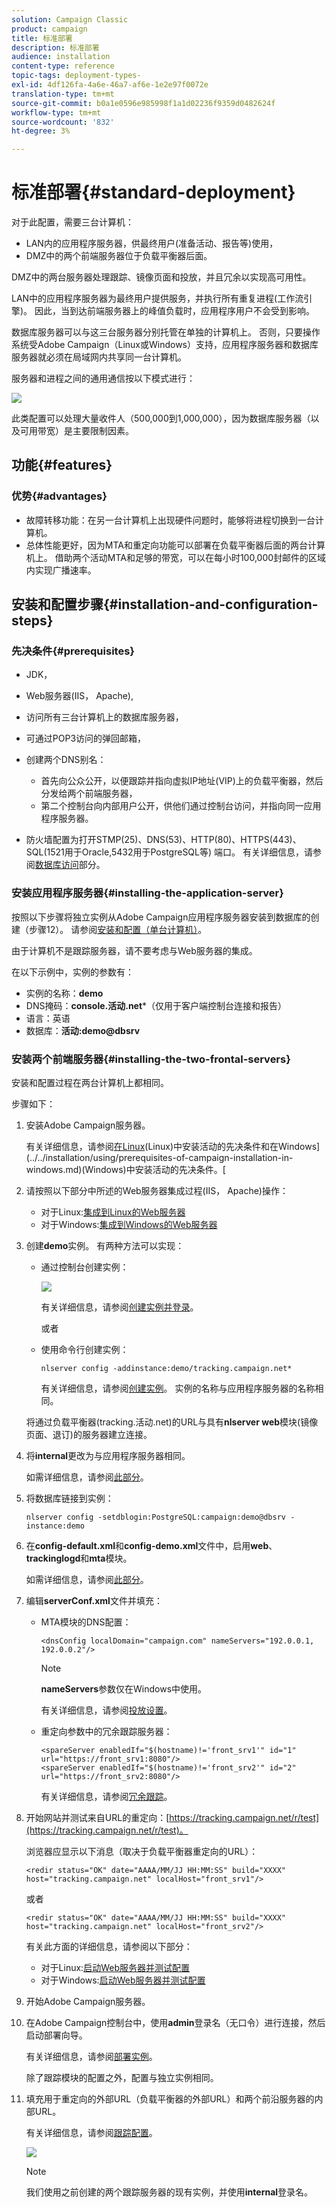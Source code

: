 ```yaml
---
solution: Campaign Classic
product: campaign
title: 标准部署
description: 标准部署
audience: installation
content-type: reference
topic-tags: deployment-types-
exl-id: 4df126fa-4a6e-46a7-af6e-1e2e97f0072e
translation-type: tm+mt
source-git-commit: b0a1e0596e985998f1a1d02236f9359d0482624f
workflow-type: tm+mt
source-wordcount: '832'
ht-degree: 3%

---
```


# 标准部署{#standard-deployment}

对于此配置，需要三台计算机：

* LAN内的应用程序服务器，供最终用户(准备活动、报告等)使用，
* DMZ中的两个前端服务器位于负载平衡器后面。

DMZ中的两台服务器处理跟踪、镜像页面和投放，并且冗余以实现高可用性。

LAN中的应用程序服务器为最终用户提供服务，并执行所有重复进程(工作流引擎)。 因此，当到达前端服务器上的峰值负载时，应用程序用户不会受到影响。

数据库服务器可以与这三台服务器分别托管在单独的计算机上。 否则，只要操作系统受Adobe Campaign（Linux或Windows）支持，应用程序服务器和数据库服务器就必须在局域网内共享同一台计算机。

服务器和进程之间的通用通信按以下模式进行：

![](assets/s_001_ncs_install_standardconfig.png)

此类配置可以处理大量收件人（500,000到1,000,000），因为数据库服务器（以及可用带宽）是主要限制因素。

## 功能{#features}

### 优势{#advantages}

* 故障转移功能：在另一台计算机上出现硬件问题时，能够将进程切换到一台计算机。
* 总体性能更好，因为MTA和重定向功能可以部署在负载平衡器后面的两台计算机上。 借助两个活动MTA和足够的带宽，可以在每小时100,000封邮件的区域内实现广播速率。

## 安装和配置步骤{#installation-and-configuration-steps}

### 先决条件{#prerequisites}

* JDK，
* Web服务器(IIS， Apache),
* 访问所有三台计算机上的数据库服务器，
* 可通过POP3访问的弹回邮箱，
* 创建两个DNS别名：

   * 首先向公众公开，以便跟踪并指向虚拟IP地址(VIP)上的负载平衡器，然后分发给两个前端服务器，
   * 第二个控制台向内部用户公开，供他们通过控制台访问，并指向同一应用程序服务器。

* 防火墙配置为打开STMP(25)、DNS(53)、HTTP(80)、HTTPS(443)、SQL(1521用于Oracle,5432用于PostgreSQL等) 端口。 有关详细信息，请参阅[数据库访问](../../installation/using/network-configuration.md#database-access)部分。

### 安装应用程序服务器{#installing-the-application-server}

按照以下步骤将独立实例从Adobe Campaign应用程序服务器安装到数据库的创建（步骤12）。 请参阅[安装和配置（单台计算机）](../../installation/using/standalone-deployment.md#installing-and-configuring--single-machine-)。

由于计算机不是跟踪服务器，请不要考虑与Web服务器的集成。

在以下示例中，实例的参数有：

* 实例的名称：**demo**
* DNS掩码：**console.活动.net***（仅用于客户端控制台连接和报告）
* 语言：英语
* 数据库：**活动:demo@dbsrv**

### 安装两个前端服务器{#installing-the-two-frontal-servers}

安装和配置过程在两台计算机上都相同。

步骤如下：

1. 安装Adobe Campaign服务器。

   有关详细信息，请参阅[在Linux](../../installation/using/prerequisites-of-campaign-installation-in-linux.md)(Linux)中安装活动的先决条件和在Windows](../../installation/using/prerequisites-of-campaign-installation-in-windows.md)(Windows)中安装活动的先决条件。[

1. 请按照以下部分中所述的Web服务器集成过程(IIS， Apache)操作：

   * 对于Linux:[集成到Linux的Web服务器](../../installation/using/integration-into-a-web-server-for-linux.md)
   * 对于Windows:[集成到Windows的Web服务器](../../installation/using/integration-into-a-web-server-for-windows.md)

1. 创建&#x200B;**demo**&#x200B;实例。 有两种方法可以实现：

   * 通过控制台创建实例：

      ![](assets/install_create_new_connexion.png)

      有关详细信息，请参阅[创建实例并登录](../../installation/using/creating-an-instance-and-logging-on.md)。

      或者

   * 使用命令行创建实例：

      ```
      nlserver config -addinstance:demo/tracking.campaign.net*
      ```

      有关详细信息，请参阅[创建实例](../../installation/using/command-lines.md#creating-an-instance)。
   实例的名称与应用程序服务器的名称相同。

   将通过负载平衡器(tracking.活动.net)的URL与具有&#x200B;**nlserver web**&#x200B;模块(镜像页面、退订)的服务器建立连接。

1. 将&#x200B;**internal**&#x200B;更改为与应用程序服务器相同。

   如需详细信息，请参阅[此部分](../../installation/using/configuring-campaign-server.md#internal-identifier)。

1. 将数据库链接到实例：

   ```
   nlserver config -setdblogin:PostgreSQL:campaign:demo@dbsrv -instance:demo
   ```

1. 在&#x200B;**config-default.xml**&#x200B;和&#x200B;**config-demo.xml**&#x200B;文件中，启用&#x200B;**web**、**trackinglogd**&#x200B;和&#x200B;**mta**&#x200B;模块。

   如需详细信息，请参阅[此部分](../../installation/using/configuring-campaign-server.md#enabling-processes)。

1. 编辑&#x200B;**serverConf.xml**&#x200B;文件并填充：

   * MTA模块的DNS配置：

      ```
      <dnsConfig localDomain="campaign.com" nameServers="192.0.0.1, 192.0.0.2"/>
      ```

      >[!NOTE]
      >
      >**nameServers**&#x200B;参数仅在Windows中使用。

      有关详细信息，请参阅[投放设置](configuring-campaign-server.md#delivery-settings)。

   * 重定向参数中的冗余跟踪服务器：

      ```
      <spareServer enabledIf="$(hostname)!='front_srv1'" id="1" url="https://front_srv1:8080"/>
      <spareServer enabledIf="$(hostname)!='front_srv2'" id="2" url="https://front_srv2:8080"/>
      ```

      有关详细信息，请参阅[冗余跟踪](../../installation/using/configuring-campaign-server.md#redundant-tracking)。

1. 开始网站并测试来自URL的重定向：[https://tracking.campaign.net/r/test](https://tracking.campaign.net/r/test)。

   浏览器应显示以下消息（取决于负载平衡器重定向的URL）：

   ```
   <redir status="OK" date="AAAA/MM/JJ HH:MM:SS" build="XXXX" host="tracking.campaign.net" localHost="front_srv1"/>
   ```

   或者

   ```
   <redir status="OK" date="AAAA/MM/JJ HH:MM:SS" build="XXXX" host="tracking.campaign.net" localHost="front_srv2"/>
   ```

   有关此方面的详细信息，请参阅以下部分：

   * 对于Linux:[启动Web服务器并测试配置](../../installation/using/integration-into-a-web-server-for-linux.md#launching-the-web-server-and-testing-the-configuration)
   * 对于Windows:[启动Web服务器并测试配置](../../installation/using/integration-into-a-web-server-for-windows.md#launching-the-web-server-and-testing-the-configuration)

1. 开始Adobe Campaign服务器。
1. 在Adobe Campaign控制台中，使用&#x200B;**admin**&#x200B;登录名（无口令）进行连接，然后启动部署向导。

   有关详细信息，请参阅[部署实例](../../installation/using/deploying-an-instance.md)。

   除了跟踪模块的配置之外，配置与独立实例相同。

1. 填充用于重定向的外部URL（负载平衡器的外部URL）和两个前沿服务器的内部URL。

   有关详细信息，请参阅[跟踪配置](../../installation/using/deploying-an-instance.md#tracking-configuration)。

   ![](assets/d_ncs_install_tracking2.png)

   >[!NOTE]
   >
   >我们使用之前创建的两个跟踪服务器的现有实例，并使用&#x200B;**internal**&#x200B;登录名。
